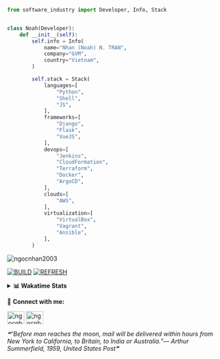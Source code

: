 ```python
from software_industry import Developer, Info, Stack


class Noah(Developer):
    def __init__(self):
        self.info = Info(
            name="Nhan (Noah) N. TRAN",
            company="GVM",
            country="Vietnam",
        )

        self.stack = Stack(
            languages=[
                "Python",
                "Shell",
                "JS",
            ],
            frameworks=[
                "Django",
                "Flask",
                "VueJS",
            ],
            devops=[
                "Jenkins",
                "CloudFormation",
                "Terraform",
                "Docker",
                "ArgoCD",
            ],
            clouds=[
                "AWS",
            ],
            virtualization=[
                "VirtualBox",
                "Vagrant",
                "Ansible",
            ],
        )
```
<img src="https://komarev.com/ghpvc/?username=ngocnhan2003&label=Profile%20views&color=0e75b6&style=flat" alt="ngocnhan2003" /> 

[![BUILD](https://github.com/ngocnhan2003/ngocnhan2003/actions/workflows/001_build.yml/badge.svg)](https://github.com/ngocnhan2003/ngocnhan2003/actions/workflows/001_build.yml)
[![REFRESH](https://github.com/ngocnhan2003/ngocnhan2003/actions/workflows/002_refresh.yml/badge.svg)](https://github.com/ngocnhan2003/ngocnhan2003/actions/workflows/002_refresh.yml)

<details> 
  <summary><b>📊 Wakatime Stats</b></summary>
  <br>
  
<!--START_SECTION:waka-->
![Code Time](http://img.shields.io/badge/Code%20Time-641%20hrs%2035%20mins-blue)

**I'm an Early 🐤** 

```text
🌞 Morning    63 commits     ███████░░░░░░░░░░░░░░░░░░   28.38% 
🌆 Daytime    92 commits     ██████████░░░░░░░░░░░░░░░   41.44% 
🌃 Evening    45 commits     █████░░░░░░░░░░░░░░░░░░░░   20.27% 
🌙 Night      22 commits     ██░░░░░░░░░░░░░░░░░░░░░░░   9.91%

```
📅 **I'm Most Productive on Thursday** 

```text
Monday       38 commits     ████░░░░░░░░░░░░░░░░░░░░░   17.12% 
Tuesday      28 commits     ███░░░░░░░░░░░░░░░░░░░░░░   12.61% 
Wednesday    23 commits     ██░░░░░░░░░░░░░░░░░░░░░░░   10.36% 
Thursday     105 commits    ███████████░░░░░░░░░░░░░░   47.3% 
Friday       4 commits      ░░░░░░░░░░░░░░░░░░░░░░░░░   1.8% 
Saturday     9 commits      █░░░░░░░░░░░░░░░░░░░░░░░░   4.05% 
Sunday       15 commits     █░░░░░░░░░░░░░░░░░░░░░░░░   6.76%

```


📊 **This Week I Spent My Time On** 

```text
⌚︎ Time Zone: Asia/Ho_Chi_Minh

💬 Programming Languages: 
Go                       9 hrs 11 mins       █████████████████████░░░░   86.72% 
SQL                      28 mins             █░░░░░░░░░░░░░░░░░░░░░░░░   4.42% 
GraphQL                  22 mins             █░░░░░░░░░░░░░░░░░░░░░░░░   3.5% 
YAML                     15 mins             ░░░░░░░░░░░░░░░░░░░░░░░░░   2.49% 
Other                    9 mins              ░░░░░░░░░░░░░░░░░░░░░░░░░   1.44%

🔥 Editors: 
GoLand                   9 hrs 23 mins       ██████████████████████░░░   88.64% 
VS Code                  1 hr 12 mins        ██░░░░░░░░░░░░░░░░░░░░░░░   11.36%

💻 Operating System: 
Linux                    10 hrs 36 mins      █████████████████████████   100.0%

```

**I Mostly Code in Python** 

```text
Python                   14 repos            ███████████░░░░░░░░░░░░░░   43.75% 
JavaScript               6 repos             ████░░░░░░░░░░░░░░░░░░░░░   18.75% 
TypeScript               2 repos             █░░░░░░░░░░░░░░░░░░░░░░░░   6.25% 
Kotlin                   2 repos             █░░░░░░░░░░░░░░░░░░░░░░░░   6.25% 
Vue                      2 repos             █░░░░░░░░░░░░░░░░░░░░░░░░   6.25%

```



 Last Updated on 17/11/2022 22:11:44 UTC+7
<!--END_SECTION:waka-->
</details>

🔗 **Connect with me:**

<a href="https://linkedin.com/in/ngocnhan2003" target="blank"><img align="center" src="https://raw.githubusercontent.com/rahuldkjain/github-profile-readme-generator/master/src/images/icons/Social/linked-in-alt.svg" alt="ngocnhan2003" height="30" width="40" /></a>
<a href="https://instagram.com/ngocnhan2003" target="blank"><img align="center" src="https://raw.githubusercontent.com/rahuldkjain/github-profile-readme-generator/master/src/images/icons/Social/instagram.svg" alt="ngocnhan2003" height="30" width="40" /></a>


<!--STARTS_HERE_QUOTE_README-->
<i>❝“Before man reaches the moon, mail will be delivered within hours from New York to California, to Britain, to India or Australia.”— Arthur Summerfield, 1959, United States Post❞</i>
<!--ENDS_HERE_QUOTE_README-->
